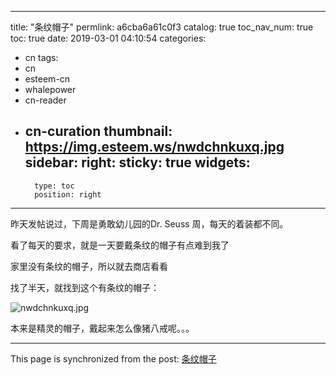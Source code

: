 
---
title: "条纹帽子"
permlink: a6cba6a61c0f3
catalog: true
toc_nav_num: true
toc: true
date: 2019-03-01 04:10:54
categories:
- cn
tags:
- cn
- esteem-cn
- whalepower
- cn-reader
- cn-curation
thumbnail: https://img.esteem.ws/nwdchnkuxq.jpg
sidebar:
    right:
        sticky: true
widgets:
    -
        type: toc
        position: right
---


昨天发帖说过，下周是勇敢幼儿园的Dr. Seuss 周，每天的着装都不同。

看了每天的要求，就是一天要戴条纹的帽子有点难到我了

家里没有条纹的帽子，所以就去商店看看

找了半天，就找到这个有条纹的帽子：

![nwdchnkuxq.jpg](https://img.esteem.ws/nwdchnkuxq.jpg)

本来是精灵的帽子，戴起来怎么像猪八戒呢。。。



- - -

This page is synchronized from the post: [条纹帽子](https://steemit.com/@ericet/a6cba6a61c0f3)

